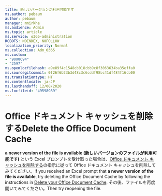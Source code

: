 ```yaml
---
title: 新しいバージョンが利用可能です
ms.author: pebaum
author: pebaum
manager: mnirkhe
ms.audience: Admin
ms.topic: article
ms.service: o365-administration
ROBOTS: NOINDEX, NOFOLLOW
localization_priority: Normal
ms.collection: Adm_O365
ms.custom:
- "9000694"
- "2597"
ms.openlocfilehash: a9e89f4c1548cb018cbb9c8f3063634ba35effa0
ms.sourcegitcommit: 0f26f6b23b3d48c3c6cddf98bc41df484f16cb00
ms.translationtype: HT
ms.contentlocale: ja-JP
ms.lasthandoff: 12/08/2020
ms.locfileid: "49598989"
---
```

# <a name="delete-the-office-document-cache"></a><span data-ttu-id="c3e70-102">Office ドキュメント キャッシュを削除する</span><span class="sxs-lookup"><span data-stu-id="c3e70-102">Delete the Office Document Cache</span></span>

<span data-ttu-id="c3e70-103">**a newer version of the file is available (新しいバージョンのファイルが利用可能です)** という Excel プロンプトを受け取った場合は、[Office ドキュメント キャッシュを削除する](https://support.office.com/article/b1d3765e-d71b-4bb8-99ca-acd22c42995d)の指示に従って Office ドキュメント キャッシュを削除してみてください。</span><span class="sxs-lookup"><span data-stu-id="c3e70-103">If you received an Excel prompt that **a newer version of the file is available**, try deleting the Office Document Cache by following the instructions in [Delete your Office Document Cache](https://support.office.com/article/b1d3765e-d71b-4bb8-99ca-acd22c42995d).</span></span> <span data-ttu-id="c3e70-104">その後、ファイルを再度開いてみてください。</span><span class="sxs-lookup"><span data-stu-id="c3e70-104">Then try reopening the file.</span></span>
